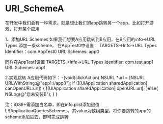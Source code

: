 # URl_SchemeA
在开发中我们会有一种需求，就是想让我们的app跳转另一个app，比如打开游戏，打开某个应用

1、添加URL Schemes
如果我们想要A应用跳转到B应用，在B应用的info->URL Types 添加一条scheme，
在AppTest0中设置： 
TARGETS->Info->URL Types 
Identifier：com.AppTest0
URL Schemes: app0 

同样在AppTest1设置 
TARGETS->Info->URL Types 
Identifier: com.test.app1 
URL Schemes: app1

2.实现跳转
A应用代码如下：
-(void)clickAction{
    NSURL *url = [NSURL URLWithString:@"app1://app0"];
    if ([[UIApplication sharedApplication] canOpenURL:url]) {
        [[UIApplication sharedApplication] openURL:url];
    }else{
        NSLog(@"您未安装B");
    }
}

注：iOS9+需添加白名单，即在info.plist添加键值LSApplicationQueriesSchemes，其value为数组类型，将你要跳转的app的scheme添加进去，即可完成跳转

